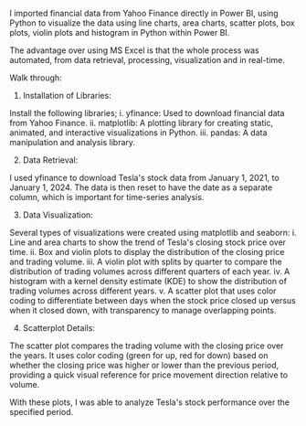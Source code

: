 I imported financial data from Yahoo Finance directly in Power BI, using Python to visualize the data using line charts, area charts, scatter plots, box plots, violin plots and histogram in Python within Power BI.

The advantage over using MS Excel is that the whole process was automated, from data retrieval, processing, visualization and in real-time.

Walk through:

1. Installation of Libraries:

Install the following libraries;
i. yfinance: Used to download financial data from Yahoo Finance.
ii. matplotlib: A plotting library for creating static, animated, and interactive visualizations in Python.
iii. pandas: A data manipulation and analysis library.


2. Data Retrieval:

I used yfinance to download Tesla's stock data from January 1, 2021, to January 1, 2024.
The data is then reset to have the date as a separate column, which is important for time-series analysis.

3. Data Visualization:

Several types of visualizations were created using matplotlib and seaborn:
i. Line and area charts to show the trend of Tesla's closing stock price over time.
ii. Box and violin plots to display the distribution of the closing price and trading volume.
iii. A violin plot with splits by quarter to compare the distribution of trading volumes across different quarters of each year.
iv. A histogram with a kernel density estimate (KDE) to show the distribution of trading volumes across different years.
v. A scatter plot that uses color coding to differentiate between days when the stock price closed up versus when it closed down, with transparency to manage overlapping points.

4. Scatterplot Details:

The scatter plot compares the trading volume with the closing price over the years. 
It uses color coding (green for up, red for down) based on whether the closing price was higher or lower than the previous period,
providing a quick visual reference for price movement direction relative to volume.

With these plots, I was able to analyze Tesla's stock performance over the specified period. 
